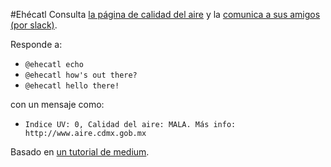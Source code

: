#Ehécatl
Consulta [la página de calidad del aire](aire.cdmx.gob.mx) y la [comunica a sus amigos (por slack)](ehecatl-bot.herokuapp.com/login).

Responde a:
- `@ehecatl echo`
- `@ehecatl how's out there?`
- `@ehecatl hello there!`

con un mensaje como:
- `Indice UV: 0, Calidad del aire: MALA. Más info: http://www.aire.cdmx.gob.mx`


Basado en [un tutorial de medium](https://medium.com/slack-developer-blog/easy-peasy-bots-getting-started-96b65e6049bf).
